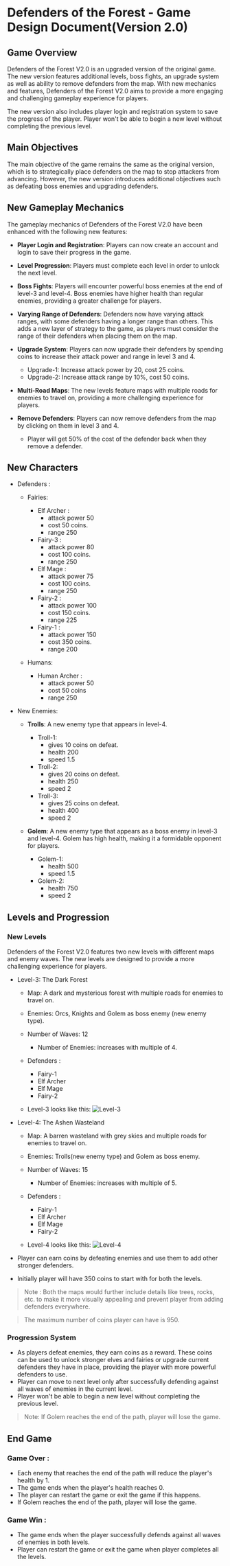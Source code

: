 # Defenders of the Forest - Game Design Document(Version 2.0)

## Game Overview
Defenders of the Forest V2.0 is an upgraded version of the original game. The new version features additional levels, boss fights, an upgrade system as well as ability to remove defenders from the map. With new mechanics and features, Defenders of the Forest V2.0 aims to provide a more engaging and challenging gameplay experience for players.

The new version also includes player login and registration system to save the progress of the player. Player won't be able to begin a new level without completing the previous level.

## Main Objectives
The main objective of the game remains the same as the original version, which is to strategically place defenders on the map to stop attackers from advancing. However, the new version introduces additional objectives such as defeating boss enemies and upgrading defenders.

## New Gameplay Mechanics

The gameplay mechanics of Defenders of the Forest V2.0 have been enhanced with the following new features:

- **Player Login and Registration**: Players can now create an account and login to save their progress in the game.

- **Level Progression**: Players must complete each level in order to unlock the next level.

- **Boss Fights**: Players will encounter powerful boss enemies at the end of level-3 and level-4. Boss enemies have higher health than regular enemies, providing a greater challenge for players. 

- **Varying Range of Defenders**: Defenders now have varying attack ranges, with some defenders having a longer range than others. This adds a new layer of strategy to the game, as players must consider the range of their defenders when placing them on the map.

- **Upgrade System**: Players can now upgrade their defenders by spending coins to increase their attack power and range in level 3 and 4.
    - Upgrade-1: Increase attack power by 20, cost 25 coins.
    - Upgrade-2: Increase attack range by 10%, cost 50 coins.

- **Multi-Road Maps**: The new levels feature maps with multiple roads for enemies to travel on, providing a more challenging experience for players.

- **Remove Defenders**: Players can now remove defenders from the map by clicking on them in level 3 and 4.
    - Player will get 50% of the cost of the defender back when they remove a defender.

## New Characters
- Defenders : 
    - Fairies:
        - Elf Archer : 
            - attack power 50 
            - cost 50 coins.
            - range 250
        - Fairy-3 : 
            - attack power 80
            - cost 100 coins.
            - range 250
        - Elf Mage : 
            - attack power 75
            - cost 100 coins.
            - range 250
        - Fairy-2 : 
            - attack power 100
            - cost 150 coins.
            - range 225
        - Fairy-1 : 
            - attack power 150
            - cost 350 coins.
            - range 200
        
    - Humans:
        - Human Archer : 
            - attack power 50
            - cost 50 coins
            - range 250

- New Enemies:
    - **Trolls**: A new enemy type that appears in level-4. 
        - Troll-1: 
            - gives 10 coins on defeat.
            - health 200
            - speed 1.5
        - Troll-2: 
            - gives 20 coins on defeat.
            - health 250
            - speed 2
        - Troll-3: 
            - gives 25 coins on defeat.
            - health 400
            - speed 2

    - **Golem**: A new enemy type that appears as a boss enemy in level-3 and level-4. Golem has high health, making it a formidable opponent for players.
        - Golem-1: 
            - health 500
            - speed 1.5
        - Golem-2: 
            - health 750
            - speed 2

## Levels and Progression

### New Levels
Defenders of the Forest V2.0 features two new levels with different maps and enemy waves. The new levels are designed to provide a more challenging experience for players.

- Level-3: The Dark Forest
    - Map: A dark and mysterious forest with multiple roads for enemies to travel on.
    - Enemies: Orcs, Knights and Golem as boss enemy (new enemy type).
    - Number of Waves: 12
        - Number of Enemies: increases with multiple of 4.
    - Defenders : 
        - Fairy-1  
        - Elf Archer 
        - Elf Mage 
        - Fairy-2

    - Level-3 looks like this:
![Level-3](./assets/gameMap/rawDraft3.png)

<div style="page-break-after: always;"></div>

- Level-4: The Ashen Wasteland
    - Map: A barren wasteland with grey skies and multiple roads for enemies to travel on.
    - Enemies: Trolls(new enemy type) and Golem as boss enemy.
    - Number of Waves: 15
        - Number of Enemies: increases with multiple of 5.
    - Defenders : 
        - Fairy-1  
        - Elf Archer 
        - Elf Mage 
        - Fairy-2
    
    - Level-4 looks like this:
![Level-4](./assets/gameMap/rawDraft4.png)

-  Player can earn coins by defeating enemies and use them to add other stronger defenders.
-  Initially player will have 350 coins to start with for both the levels.

>Note : Both the maps would further include details like trees, rocks, etc. to make it more visually appealing and prevent player from adding defenders everywhere.

> The maximum number of coins player can have is 950.

### Progression System
- As players defeat enemies, they earn coins as a reward. These coins can be used to unlock stronger elves and fairies or upgrade current defenders they have in place, providing the player with more powerful defenders to use.
- Player can move to next level only after successfully defending against all waves of enemies in the current level.
- Player won't be able to begin a new level without completing the previous level.

> Note: If Golem reaches the end of the path, player will lose the game.

<div style="page-break-after: always;"></div>

## End Game

### Game Over : 
- Each enemy that reaches the end of the path will reduce the player's health by 1.
- The game ends when the player's health reaches 0.
- The player can restart the game or exit the game if this happens.
- If Golem reaches the end of the path, player will lose the game.

### Game Win :
- The game ends when the player successfully defends against all waves of enemies in both levels.
- Player can restart the game or exit the game when player completes all the levels.
